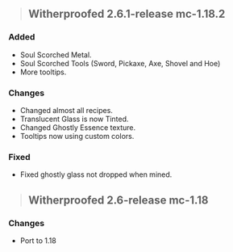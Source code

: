 >## **Witherproofed 2.6.1-release mc-1.18.2**
### **Added**
- Soul Scorched Metal.
- Soul Scorched Tools (Sword, Pickaxe, Axe, Shovel and Hoe)
- More tooltips.
### **Changes**
- Changed almost all recipes.
- Translucent Glass is now Tinted.
- Changed Ghostly Essence texture.
- Tooltips now using custom colors.
### **Fixed**
- Fixed ghostly glass not dropped when mined.


>## **Witherproofed 2.6-release mc-1.18**
### **Changes**
- Port to 1.18

